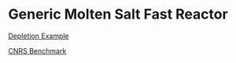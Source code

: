 # Generic Molten Salt Fast Reactor

[Depletion Example](depletion/index.md)

[CNRS Benchmark](cnrs_benchmark/index.md)

